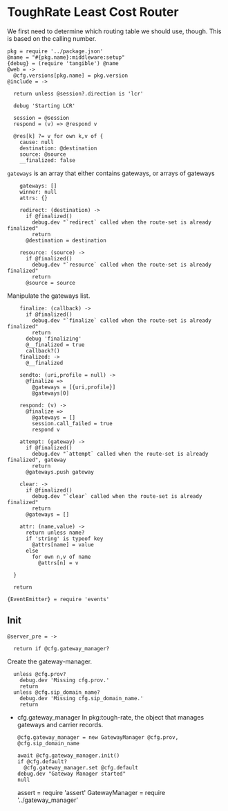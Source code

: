 ToughRate Least Cost Router
===========================

We first need to determine which routing table we should use, though.
This is based on the calling number.

    pkg = require '../package.json'
    @name = "#{pkg.name}:middleware:setup"
    {debug} = (require 'tangible') @name
    @web = ->
      @cfg.versions[pkg.name] = pkg.version
    @include = ->

      return unless @session?.direction is 'lcr'

      debug 'Starting LCR'

      session = @session
      respond = (v) => @respond v

      @res[k] ?= v for own k,v of {
        cause: null
        destination: @destination
        source: @source
        __finalized: false

`gateways` is an array that either contains gateways, or arrays of gateways

        gateways: []
        winner: null
        attrs: {}

        redirect: (destination) ->
          if @finalized()
            debug.dev "`redirect` called when the route-set is already finalized"
            return
          @destination = destination

        resource: (source) ->
          if @finalized()
            debug.dev "`resource` called when the route-set is already finalized"
            return
          @source = source

Manipulate the gateways list.

        finalize: (callback) ->
          if @finalized()
            debug.dev "`finalize` called when the route-set is already finalized"
            return
          debug 'finalizing'
          @__finalized = true
          callback?()
        finalized: ->
          @__finalized

        sendto: (uri,profile = null) ->
          @finalize =>
            @gateways = [{uri,profile}]
            @gateways[0]

        respond: (v) ->
          @finalize =>
            @gateways = []
            session.call_failed = true
            respond v

        attempt: (gateway) ->
          if @finalized()
            debug.dev "`attempt` called when the route-set is already finalized", gateway
            return
          @gateways.push gateway

        clear: ->
          if @finalized()
            debug.dev "`clear` called when the route-set is already finalized"
            return
          @gateways = []

        attr: (name,value) ->
          return unless name?
          if 'string' is typeof key
            @attrs[name] = value
          else
            for own n,v of name
              @attrs[n] = v

      }

      return

    {EventEmitter} = require 'events'

Init
----

    @server_pre = ->

      return if @cfg.gateway_manager?

Create the gateway-manager.

      unless @cfg.prov?
        debug.dev 'Missing cfg.prov.'
        return
      unless @cfg.sip_domain_name?
        debug.dev 'Missing cfg.sip_domain_name.'
        return

* cfg.gateway_manager In pkg:tough-rate, the object that manages gateways and carrier records.

      @cfg.gateway_manager = new GatewayManager @cfg.prov, @cfg.sip_domain_name

      await @cfg.gateway_manager.init()
      if @cfg.default?
        @cfg.gateway_manager.set @cfg.default
      debug.dev "Gateway Manager started"
      null

    assert = require 'assert'
    GatewayManager = require '../gateway_manager'
